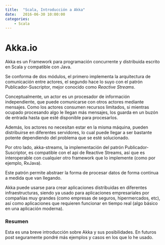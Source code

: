 ```yaml
---
title:  "Scala, Introducción a Akka"
date:   2016-06-30 10:00:00
categories:
    - Scala
---
```

# Akka.io

Akka es un Framework para programación concurrente y distribuida escrito en Scala y compatible con Java.

Se conforma de dos módulos, el primero implementa la arquitectura de comunicación entre actores, el segundo hace lo suyo con el patrón Publicador-Suscriptor, mejor conocido como _Reactive Streams_.

Conceptualmente, un actor es un procesador de información independiente, que puede comunicarse con otros actores mediante mensajes. Como los actores consumen recursos limitados, si mientras ocupado procesando algo le llegan más mensajes, los guarda en un buzón de entrada hasta que esté disponible para procesarlos.

Además, los actores no necesitan estar en la misma máquina, pueden distribuirse en diferentes servidores, lo cual puede llegar a ser bastante potente dependiendo del problema que se esté solucionado.

Por otro lado, akka-streams, la implementación del patrón Publicador-Suscriptor, es compatible con el api de Reactive Streams, así que es interoperable con cualquier otro framework que lo implemente (como por ejemplo, RxJava).

Este patrón permite abstraer la forma de procesar datos de forma continua a medida que van llegando.

Akka puede usarse para crear aplicaciones distribuidas en diferentes infraestructuras, siendo ya usado para aplicaciones empresariales por compañías muy grandes (como empresas de seguros, hipermercados, etc), así como aplicaciones que requieren funcionar en tiempo real (algo básico en una aplicación moderna).


### Resumen

Esta es una breve introducción sobre Akka y sus posibilidades. En futuros post seguramente pondré más ejemplos y casos en los que lo he usado.
